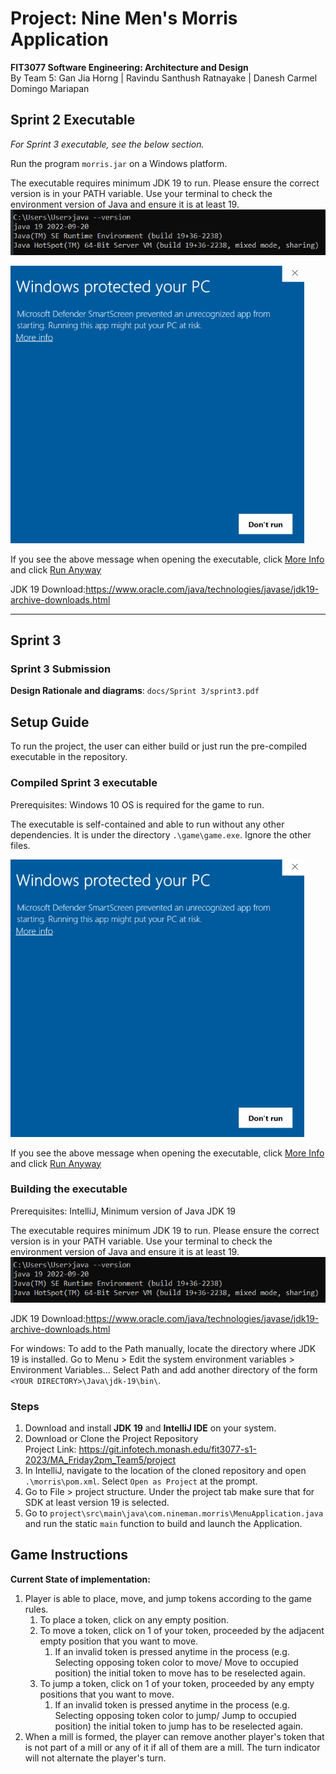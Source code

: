 # Project: Nine Men's Morris Application
**FIT3077 Software Engineering: Architecture and Design** <br>
By Team 5: Gan Jia Horng | Ravindu Santhush Ratnayake | Danesh Carmel Domingo Mariapan

## Sprint 2 Executable
_For Sprint 3 executable, see the below section._


Run the program `morris.jar` on a Windows platform. 

The executable requires minimum JDK 19 to run. Please ensure the correct
version is in your PATH variable. Use your terminal to check the environment version of Java
and ensure it is at least 19.
![img.png](img.png)

![img_1.png](img_1.png)

If you see the above message when opening the executable,
click <u>More Info</u> and click <u>Run Anyway</u>

JDK 19 Download:https://www.oracle.com/java/technologies/javase/jdk19-archive-downloads.html

---

## Sprint 3
### Sprint 3 Submission
**Design Rationale and diagrams**: `docs/Sprint 3/sprint3.pdf`

## Setup Guide


To run the project, the user can either build or 
just run the pre-compiled executable in the repository.
### Compiled Sprint 3 executable
Prerequisites: Windows 10 OS is required for the game to run. 

The executable is self-contained and able 
to run without any other dependencies. It is under the directory `.\game\game.exe`.
Ignore the other files.


![img_1.png](img_1.png)

If you see the above message when opening the executable,
click <u>More Info</u> and click <u>Run Anyway</u>


### Building the executable
Prerequisites: IntelliJ, Minimum version of Java JDK 19

The executable requires minimum JDK 19 to run. Please ensure the correct
version is in your PATH variable. Use your terminal to check the environment version of Java
and ensure it is at least 19.
![img.png](img.png)


JDK 19 Download:https://www.oracle.com/java/technologies/javase/jdk19-archive-downloads.html

For windows: To add to the Path manually, locate
the directory where JDK 19 is installed. Go to Menu > Edit the system environment variables >
Environment Variables... Select Path and add another directory of the form
`<YOUR DIRECTORY>\Java\jdk-19\bin\`.


### Steps
1. Download and install **JDK 19** and **IntelliJ IDE** on your system.
2. Download or Clone the Project Repository <br>
   Project Link: https://git.infotech.monash.edu/fit3077-s1-2023/MA_Friday2pm_Team5/project <br>
3. In IntelliJ, navigate to the location of the cloned repository and open `.\morris\pom.xml`. Select
`Open as Project` at the prompt.
4. Go to File > project structure. Under the project tab make sure that for SDK at least version 19 is selected.
5. Go to `project\src\main\java\com.nineman.morris\MenuApplication.java` and run the static `main` function to 
build and launch the Application.

## Game Instructions

**Current State of implementation:**
1. Player is able to place, move, and jump tokens according to the game rules.
   1. To place a token, click on any empty position. 
   2. To move a token, click on 1 of your token, proceeded by the adjacent empty position that you want to move.
      1. If an invalid token is pressed anytime in the process
      (e.g. Selecting opposing token color to move/ Move to occupied position)
      the initial token to move has to be reselected again.
   3. To jump a token, click on 1 of your token, proceeded by any empty positions that you want to move.
      1. If an invalid token is pressed anytime in the process
         (e.g. Selecting opposing token color to jump/ Jump to occupied position)
         the initial token to jump has to be reselected again.
3. When a mill is formed, the player can remove another player's token
that is not part of a mill or any of it if all of them are a mill. 
The turn indicator will not alternate the player's turn.
